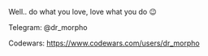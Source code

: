 Well.. do what you love, love what you do 😉

Telegram: @dr_morpho

Codewars: https://www.codewars.com/users/dr_morpho

